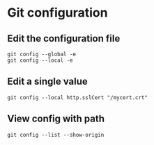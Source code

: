 # Git configuration

## Edit the configuration file
```
git config --global -e
git config --local -e
```

## Edit a single value
```
git config --local http.sslCert "/mycert.crt"
```

## View config with path
```
git config --list --show-origin
```
